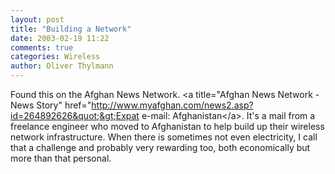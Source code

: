```yaml
---
layout: post
title: "Building a Network"
date: 2003-02-19 11:22
comments: true
categories: Wireless
author: Oliver Thylmann
---
```



Found this on the Afghan News Network. &lt;a title=&quot;Afghan News Network - News Story&quot; href=&quot;http://www.myafghan.com/news2.asp?id=264892626&quot;&gt;Expat e-mail: Afghanistan&lt;/a&gt;. It's a mail from a freelance engineer who moved to Afghanistan to help build up their wireless network infrastructure. When there is sometimes not even electricity, I call that a challenge and probably very rewarding too, both economically but more than that personal.


